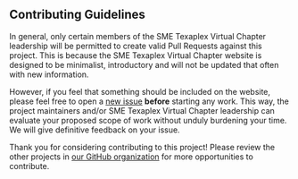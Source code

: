 ## Contributing Guidelines

In general, only certain members of the SME Texaplex Virtual Chapter leadership will be
permitted to create valid Pull Requests against this project. This is because
the SME Texaplex Virtual Chapter website is designed to be minimalist, introductory and will not
be updated that often with new information.

However, if you feel that something should be included on the website, please
feel free to open a [new issue](https://github.com/smevirtual/texaplex-website/issues/new)
**before** starting any work. This way, the project maintainers and/or SME Texaplex
Virtual Chapter leadership can evaluate your proposed scope of work without unduly
burdening your time. We will give definitive feedback on your issue.

Thank you for considering contributing to this project! Please review the
other projects in [our GitHub organization](https://github.com/smevirtual) for
more opportunities to contribute.
